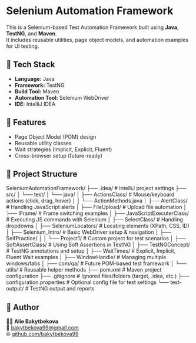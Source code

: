 # Selenium Automation Framework

This is a Selenium-based Test Automation Framework built using **Java**, **TestNG**, and **Maven**.  
It includes reusable utilities, page object models, and automation examples for UI testing.

## 🧩 Tech Stack
- **Language:** Java  
- **Framework:** TestNG  
- **Build Tool:** Maven  
- **Automation Tool:** Selenium WebDriver  
- **IDE:** IntelliJ IDEA  

## 🚀 Features
- Page Object Model (POM) design  
- Reusable utility classes  
- Wait strategies (Implicit, Explicit, Fluent)  
- Cross-browser setup (future-ready)

## 📂 Project Structure 
SeleniumAutomationFramework/
├── .idea/ # IntelliJ project settings
├── src/
│ └── test/
│ └── java/
│ ├── ActionsClass/ # Mouse/keyboard actions (click, drag, hover)
│ │ └── ActionMethods.java
│ ├── AlertClass/ # Handling JavaScript alerts
│ ├── FileUpload/ # Upload file automation
│ ├── IFrame/ # Frame switching examples
│ ├── JavaScriptExecuterClass/ # Executing JS commands with Selenium
│ ├── SelectClass/ # Handling dropdowns
│ ├── SeleniumLocators/ # Locating elements (XPath, CSS, ID)
│ ├── Selenium_Intro/ # Basic WebDriver setup & navigation
│ ├── SelfPractice/
│ │ └── Project1/ # Custom project for test scenarios
│ ├── SoftAssertClass/ # Using Soft Assertions in TestNG
│ ├── TestNGConcept/ # TestNG annotations and setup
│ ├── WaitTimes/ # Explicit, Implicit, Fluent Wait examples
│ ├── WindowHandle/ # Managing multiple windows/tabs
│ ├── com/qa/ # Future POM-based test framework
│ └── utils/ # Reusable helper methods
├── pom.xml # Maven project configuration
├── .gitignore # Ignored files/folders (target, .idea, etc.)
├── configuration.properties # Optional config file for test settings
└── test-output/ # TestNG output and reports

## 🧠 Author
👩‍💻 **Alie Bakytbekova**  
📧 bakytbekova99@gmail.com  
🌐 [github.com/bakytbekova99](https://github.com/bakytbekova99)

